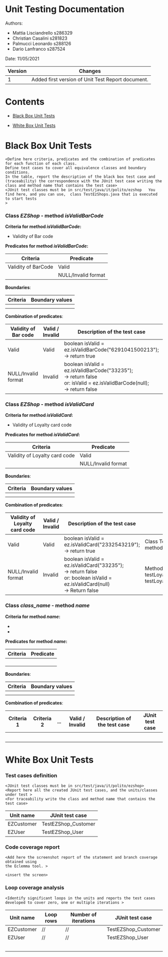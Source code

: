 # Unit Testing Documentation

Authors:
- Mattia Lisciandrello s286329
- Christian Casalini s281823
- Palmucci Leonardo s288126
- Dario Lanfranco s287524

Date: 11/05/2021

| Version | Changes |
| ------- |---------|
| 1 | Added first version of Unit Test Report document. |


# Contents

- [Black Box Unit Tests](#black-box-unit-tests)




- [White Box Unit Tests](#white-box-unit-tests)


# Black Box Unit Tests

    <Define here criteria, predicates and the combination of predicates for each function of each class.
    Define test cases to cover all equivalence classes and boundary conditions.
    In the table, report the description of the black box test case and (traceability) the correspondence with the JUnit test case writing the 
    class and method name that contains the test case>
    <JUnit test classes must be in src/test/java/it/polito/ezshop   You find here, and you can use,  class TestEzShops.java that is executed  
    to start tests
    >

 ### **Class *EZShop* - method *isValidBarCode***



**Criteria for method *isValidBarCode*:**
	

 - Validity of Bar code


**Predicates for method *isValidBarCode*:**


| Criteria                | Predicate |
| ------------------------ | --------- |
| Validity of BarCode       | Valid     |
|                          | NULL/Invalid format    |



**Boundaries**:

| Criteria | Boundary values |
| -------- | --------------- |
|          |                 |
|          |                 |


**Combination of predicates**:


| Validity of Bar code | Valid / Invalid | Description of the test case | JUnit test case |
-------|-------|-------|-------|
|Valid|Valid|  boolean isValid = ez.isValidBarCode("6291041500213"); <br />-> return true| Class TestEZShop_VerifyBarCode, method testBarCode_13digits()|
|NULL/Invalid format|Invalid| boolean isValid = ez.isValidBarCode("33235");<br /> -> return false <br /> or: isValid = ez.isValidBarCode(null);<br /> -> return false|testBarCode_nullInput() and testBarCode_notEnoughDigits()|

### **Class *EZShop* - method *isValidCard***



**Criteria for method *isValidCard*:**


- Validity of Loyalty card code


**Predicates for method *isValidCard*:**


| Criteria                | Predicate |
| ------------------------ | --------- |
| Validity of Loyalty card code     | Valid     |
|                          | NULL/Invalid format    |



**Boundaries**:

| Criteria | Boundary values |
| -------- | --------------- |
|          |                 |
|          |                 |


**Combination of predicates**:


|Validity of Loyalty card code | Valid / Invalid | Description of the test case | JUnit test case |
-------|-------|-------|-------|
|Valid|Valid|  boolean isValid = ez.isValidCard("2332543219"); <br />-> return true| Class TestEZShop_IsValidCard, method testLoyaltyCode_10digits()|
|NULL/Invalid format | Invalid| boolean isValid = ez.isValidCard("33235"); <br /> -> return false <br /> or: boolean isValid = ez.isValidCard(null) <br /> -> Return false| Methods testLoyaltyCode_notEnoughDigits(), testLoyaltyCode_nullInput()|

### **Class *class_name* - method *name***



**Criteria for method *name*:**


-
-





**Predicates for method *name*:**

| Criteria | Predicate |
| -------- | --------- |
|          |           |
|          |           |
|          |           |
|          |           |





**Boundaries**:

| Criteria | Boundary values |
| -------- | --------------- |
|          |                 |
|          |                 |



**Combination of predicates**:


| Criteria 1 | Criteria 2 | ... | Valid / Invalid | Description of the test case | JUnit test case |
|-------|-------|-------|-------|-------|-------|
|||||||
|||||||
|||||||
|||||||
|||||||



# White Box Unit Tests

### Test cases definition
    
    <JUnit test classes must be in src/test/java/it/polito/ezshop>
    <Report here all the created JUnit test cases, and the units/classes under test >
    <For traceability write the class and method name that contains the test case>


| Unit name               | JUnit test case          |
|-------------------------|--------------------------|
| EZCustomer              | TestEZShop_Customer      |
| EZUser                  | TestEZShop_User          |

### Code coverage report

    <Add here the screenshot report of the statement and branch coverage obtained using
    the Eclemma tool. >

    <insert the screen>

### Loop coverage analysis

    <Identify significant loops in the units and reports the test cases
    developed to cover zero, one or multiple iterations >

|Unit name | Loop rows | Number of iterations | JUnit test case |
|---|---|---|---|
|EZCustomer|//|//|TestEZShop_Customer|
|EZUser|//|//|TestEZShop_User|
||||||
||||||
||||||
||||||
||||||



